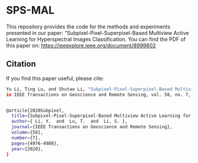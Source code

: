 # SPS-MAL
This repository provides the code for the methods and experiments presented in our paper:
“Subpixel-Pixel-Superpixel-Based Multiview Active Learning for Hyperspectral Images Classification.
You can find the PDF of this paper on: https://ieeexplore.ieee.org/document/8999802

## Citation
If you find this paper useful, please cite:
```bash
Yu Li, Ting Lu, and Shutao Li, "Subpixel-Pixel-Superpixel-Based Multiview Active Learning for Hyperspectral Images Classification," 
in IEEE Transactions on Geoscience and Remote Sensing, vol. 58, no. 7, pp. 4976-4988, July 2020, doi: 10.1109/TGRS.2020.2971081.


@article{2020Subpixel,
  title={Subpixel-Pixel-Superpixel-Based Multiview Active Learning for Hyperspectral Images Classification},
  author={ Li, Y.  and  Lu, T.  and  Li, S. },
  journal={IEEE Transactions on Geoscience and Remote Sensing},
  volume={58},
  number={7},
  pages={4976-4988},
  year={2020},
}
```
